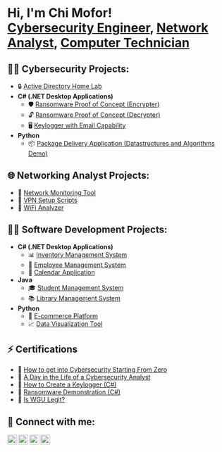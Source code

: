 <h1>Hi, I'm Chi Mofor! <br/>
  <a href="https://github.com/ChiGeorgeMofor" target="_blank">Cybersecurity Engineer</a>,   
  <a href="https://twitter.com/chi_mofor" target="_blank">Network Analyst</a>,   
  <a href="https://www.linkedin.com/in/chi-george-mofor-037883247/" target="_blank">Computer Technician</a> 
</h1>     
    
<h2>👨‍💻 Cybersecurity Projects:</h2>
<ul>
  <li>🔒 <a href="https://github.com/chimoforcybertest/LABURL" target="_blank">Active Directory Home Lab</a></li>
  <li><b>C# (.NET Desktop Applications)</b>
    <ul> 
      <li>🛡️ <a href="https://github.com/ChiGeorgeMofor/EncrypterPOC" target="_blank">Ransomware Proof of Concept (Encrypter)</a></li>
      <li>🔓 <a href="https://github.com/ChiGeorgeMofor/DecrypterPOC" target="_blank">Ransomware Proof of Concept (Decrypter)</a></li>
      <li>🖥️ <a href="https://github.com/ChiGeorgeMofor/Key-Logger-With-Email" target="_blank">Keylogger with Email Capability</a></li>
    </ul>
  </li>
  <li><b>Python</b>
    <ul>
      <li>📦 <a href="https://github.com/ChiGeorgeMofor/Package-Delivery-Pathfinding-Algorithm" target="_blank">Package Delivery Application (Datastructures and Algorithms Demo)</a></li>
    </ul>
  </li>
</ul>
 
<h2>🌐 Networking Analyst Projects:</h2>
<ul>
  <li>📡 <a href="https://github.com/ChiGeorgeMofor/Network-Monitoring-Tool" target="_blank">Network Monitoring Tool</a></li>
  <li>🔗 <a href="https://github.com/ChiGeorgeMofor/VPN-Setup-Scripts" target="_blank">VPN Setup Scripts</a></li>
  <li>📶 <a href="https://github.com/ChiGeorgeMofor/WiFi-Analyzer" target="_blank">WiFi Analyzer</a></li>
</ul>

<h2>👨‍💻 Software Development Projects:</h2>
<ul>
  <li><b>C# (.NET Desktop Applications)</b>
    <ul>
      <li>📊 <a href="https://github.com/ChiGeorgeMofor/Inventory-Management-System" target="_blank">Inventory Management System</a></li>
      <li>💼 <a href="https://github.com/ChiGeorgeMofor/Employee-Management-System" target="_blank">Employee Management System</a></li>
      <li>📅 <a href="https://github.com/ChiGeorgeMofor/Calendar-Application" target="_blank">Calendar Application</a></li>
    </ul>
  </li>
  <li><b>Java</b>
    <ul>
      <li>🎓 <a href="https://github.com/ChiGeorgeMofor/Student-Management-System" target="_blank">Student Management System</a></li>
      <li>📚 <a href="https://github.com/ChiGeorgeMofor/Library-Management-System" target="_blank">Library Management System</a></li>
    </ul>
  </li>
  <li><b>Python</b>
    <ul>
      <li>🛒 <a href="https://github.com/ChiGeorgeMofor/E-commerce-Platform" target="_blank">E-commerce Platform</a></li>
      <li>📈 <a href="https://github.com/ChiGeorgeMofor/Data-Visualization-Tool" target="_blank">Data Visualization Tool</a></li>
    </ul>
  </li>
</ul>

<h2>⚡ Certifications</h2>
<ul>
  <li>📜 <a href="https://www.youtube.com/watch?v=a83ASGn_V_s" target="_blank">How to get into Cybersecurity Starting From Zero</a></li>
  <li>🎥 <a href="https://www.youtube.com/watch?v=uHy3oM7NnoU" target="_blank">A Day in the Life of a Cybersecurity Analyst</a></li>
  <li>🎥 <a href="https://www.youtube.com/watch?v=N-L9hklSlNk" target="_blank">How to Create a Keylogger (C#)</a></li>
  <li>🎥 <a href="https://www.youtube.com/watch?v=OfvdQeh79s0" target="_blank">Ransomware Demonstration (C#)</a></li>
  <li>🎥 <a href="https://www.youtube.com/watch?v=E2MwRWxDBkA" target="_blank">Is WGU Legit?</a></li>
</ul>

<h2>🤳 Connect with me:</h2>
<p>
  <a href="https://twitter.com/chi_mofor" target="_blank"><img align="left" alt="ChiGeorge | Twitter" width="22px" src="https://cdn.jsdelivr.net/npm/simple-icons@v3/icons/twitter.svg" /></a>
  <a href="https://www.behance.net/chigeorgemofor1" target="_blank"><img align="left" alt="ChiGeorge | Behance" width="22px" src="https://cdn.jsdelivr.net/npm/simple-icons@v3/icons/behance.svg" /></a>
  <a href="https://www.linkedin.com/in/chi-george-mofor-037883247/" target="_blank"><img align="left" alt="ChiGeorge | LinkedIn" width="22px" src="https://cdn.jsdelivr.net/npm/simple-icons@v3/icons/linkedin.svg" /></a>
  <a href="https://www.instagram.com/chigeorgemofor/" target="_blank"><img align="left" alt="ChiGeorge | Instagram" width="22px" src="https://cdn.jsdelivr.net/npm/simple-icons@v3/icons/instagram.svg" /></a>
</p>
